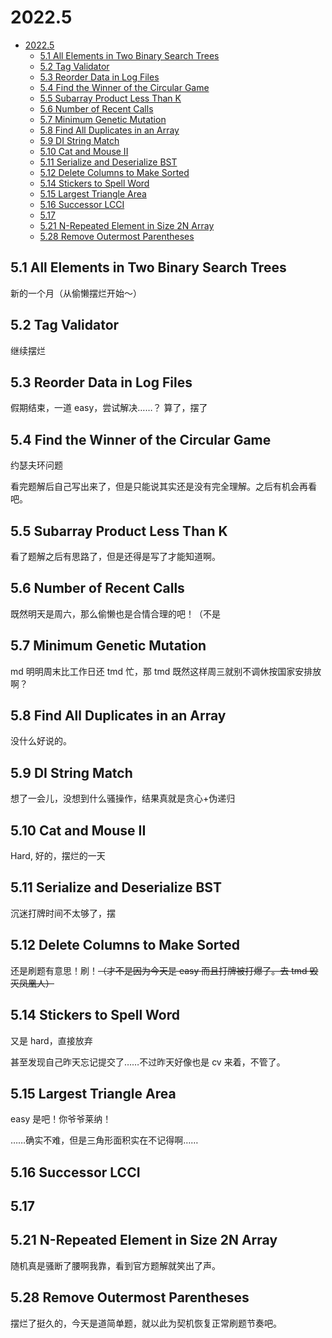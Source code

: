 # 2022.5

- [2022.5](#20225)
  - [5.1 All Elements in Two Binary Search Trees](#51-all-elements-in-two-binary-search-trees)
  - [5.2 Tag Validator](#52-tag-validator)
  - [5.3 Reorder Data in Log Files](#53-reorder-data-in-log-files)
  - [5.4 Find the Winner of the Circular Game](#54-find-the-winner-of-the-circular-game)
  - [5.5 Subarray Product Less Than K](#55-subarray-product-less-than-k)
  - [5.6 Number of Recent Calls](#56-number-of-recent-calls)
  - [5.7 Minimum Genetic Mutation](#57-minimum-genetic-mutation)
  - [5.8 Find All Duplicates in an Array](#58-find-all-duplicates-in-an-array)
  - [5.9 DI String Match](#59-di-string-match)
  - [5.10 Cat and Mouse II](#510-cat-and-mouse-ii)
  - [5.11 Serialize and Deserialize BST](#511-serialize-and-deserialize-bst)
  - [5.12 Delete Columns to Make Sorted](#512-delete-columns-to-make-sorted)
  - [5.14 Stickers to Spell Word](#514-stickers-to-spell-word)
  - [5.15 Largest Triangle Area](#515-largest-triangle-area)
  - [5.16 Successor LCCI](#516-successor-lcci)
  - [5.17](#517)
  - [5.21 N-Repeated Element in Size 2N Array](#521-n-repeated-element-in-size-2n-array)
  - [5.28 Remove Outermost Parentheses](#528-remove-outermost-parentheses)

## 5.1 All Elements in Two Binary Search Trees

新的一个月（从偷懒摆烂开始～）

## 5.2 Tag Validator

继续摆烂

## 5.3 Reorder Data in Log Files

假期结束，一道 easy，尝试解决……？
算了，摆了

## 5.4 Find the Winner of the Circular Game

约瑟夫环问题

看完题解后自己写出来了，但是只能说其实还是没有完全理解。之后有机会再看吧。

## 5.5 Subarray Product Less Than K

看了题解之后有思路了，但是还得是写了才能知道啊。

## 5.6 Number of Recent Calls

既然明天是周六，那么偷懒也是合情合理的吧！（不是

## 5.7 Minimum Genetic Mutation

md 明明周末比工作日还 tmd 忙，那 tmd 既然这样周三就别不调休按国家安排放啊？

## 5.8 Find All Duplicates in an Array

没什么好说的。

## 5.9 DI String Match

想了一会儿，没想到什么骚操作，结果真就是贪心+伪递归

## 5.10 Cat and Mouse II

Hard, 好的，摆烂的一天

## 5.11 Serialize and Deserialize BST

沉迷打牌时间不太够了，摆

## 5.12 Delete Columns to Make Sorted

还是刷题有意思！刷！~~（才不是因为今天是 easy 而且打牌被打爆了。去 tmd 毁灭凤凰人）~~

## 5.14 Stickers to Spell Word

又是 hard，直接放弃

甚至发现自己昨天忘记提交了……不过昨天好像也是 cv 来着，不管了。

## 5.15 Largest Triangle Area

easy 是吧！你爷爷莱纳！

……确实不难，但是三角形面积实在不记得啊……

## 5.16 Successor LCCI

## 5.17

## 5.21 N-Repeated Element in Size 2N Array

随机真是骚断了腰啊我靠，看到官方题解就笑出了声。

## 5.28 Remove Outermost Parentheses

摆烂了挺久的，今天是道简单题，就以此为契机恢复正常刷题节奏吧。
